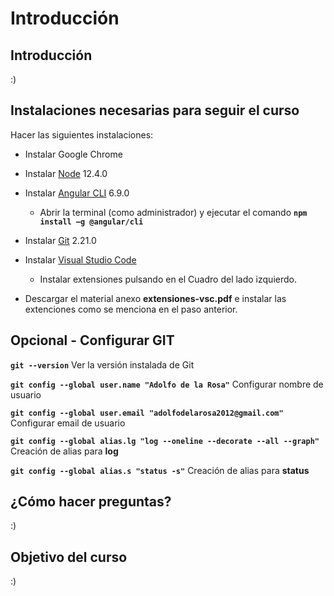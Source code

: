 # Introducción

## Introducción

:)

## Instalaciones necesarias para seguir el curso

Hacer las siguientes instalaciones:

* Instalar Google Chrome

* Instalar [Node](https://nodejs.org) 12.4.0

* Instalar [Angular CLI](https://cli.angular.io) 6.9.0

    * Abrir la terminal (como administrador) y ejecutar el comando **`npm install –g @angular/cli`**

* Instalar [Git](https://git-scm.com) 2.21.0

* Instalar [Visual Studio Code](https://code.visualstudio.com)

    * Instalar extensiones pulsando en el Cuadro del lado izquierdo.

* Descargar el material anexo **extensiones-vsc.pdf** e instalar las extenciones como se menciona en el paso anterior.


## Opcional - Configurar GIT

**`git --version`** Ver la versión instalada de Git

**`git config --global user.name "Adolfo de la Rosa"`** Configurar nombre de usuario 

**`git config --global user.email "adolfodelarosa2012@gmail.com"`** Configurar email de usuario

**`git config --global alias.lg "log --oneline --decorate --all --graph"`** Creación de alias para **log**

**`git config --global alias.s "status -s"`** Creación de alias para **status**


## ¿Cómo hacer preguntas?

:)

## Objetivo del curso

:)

